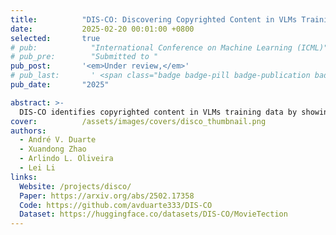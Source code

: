 ```yaml
---
title:          "DIS-CO: Discovering Copyrighted Content in VLMs Training Data"
date:           2025-02-20 00:01:00 +0800
selected:       true
# pub:            "International Conference on Machine Learning (ICML)"
# pub_pre:        "Submitted to "
pub_post:       '<em>Under review,</em>'
# pub_last:       ' <span class="badge badge-pill badge-publication badge-success">Spotlight</span>'
pub_date:       "2025"

abstract: >-
  DIS-CO identifies copyrighted content in VLMs training data by showing that models can link movie frames to their titles in a free-form text generation setting, even when the frames are highly challenging, suggesting prior exposure during training.
cover:          /assets/images/covers/disco_thumbnail.png
authors:
  - André V. Duarte
  - Xuandong Zhao
  - Arlindo L. Oliveira
  - Lei Li
links:
  Website: /projects/disco/
  Paper: https://arxiv.org/abs/2502.17358
  Code: https://github.com/avduarte333/DIS-CO
  Dataset: https://huggingface.co/datasets/DIS-CO/MovieTection
---
```

